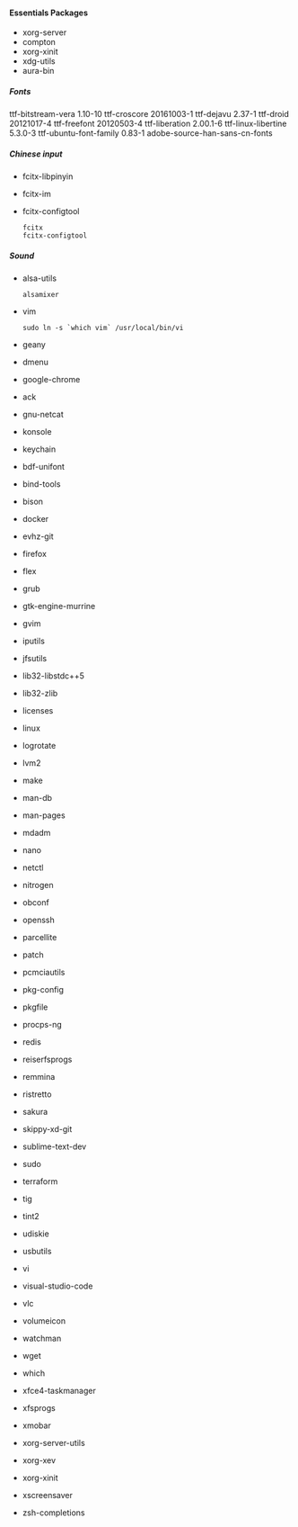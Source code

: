#### Essentials Packages
- xorg-server
- compton
- xorg-xinit
- xdg-utils
- aura-bin

##### Fonts
ttf-bitstream-vera 1.10-10
ttf-croscore 20161003-1
ttf-dejavu 2.37-1
ttf-droid 20121017-4
ttf-freefont 20120503-4
ttf-liberation 2.00.1-6
ttf-linux-libertine 5.3.0-3
ttf-ubuntu-font-family 0.83-1
adobe-source-han-sans-cn-fonts

##### Chinese input
- fcitx-libpinyin
- fcitx-im
- fcitx-configtool

  ```
  fcitx
  fcitx-configtool
  ```

##### Sound
 - alsa-utils

   ```
   alsamixer
   ```

- vim

  ```
  sudo ln -s `which vim` /usr/local/bin/vi
  ```

- geany
- dmenu
- google-chrome
- ack
- gnu-netcat
- konsole
- keychain

- bdf-unifont
- bind-tools
- bison

- docker
- evhz-git

- firefox
- flex

- grub
- gtk-engine-murrine
- gvim
- iputils
- jfsutils
- lib32-libstdc++5
- lib32-zlib
- licenses
- linux
- logrotate
- lvm2
- make
- man-db
- man-pages
- mdadm
- nano
- netctl
- nitrogen
- obconf
- openssh
- parcellite
- patch
- pcmciautils
- pkg-config
- pkgfile
- procps-ng
- redis
- reiserfsprogs
- remmina
- ristretto
- sakura
- skippy-xd-git
- sublime-text-dev
- sudo
- terraform
- tig
- tint2
- udiskie
- usbutils
- vi
- visual-studio-code
- vlc
- volumeicon
- watchman
- wget
- which
- xfce4-taskmanager
- xfsprogs
- xmobar
- xorg-server-utils
- xorg-xev
- xorg-xinit
- xscreensaver
- zsh-completions

